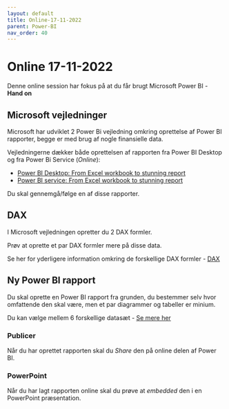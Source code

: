 ```yaml
---
layout: default
title: Online-17-11-2022
parent: Power-BI 
nav_order: 40
---
```


# Online 17-11-2022
Denne online session har fokus på at du får brugt Microsoft Power BI - **Hand on**

## Microsoft vejledninger
Microsoft har udviklet 2 Power Bi vejledning omkring oprettelse af Power BI rapporter, begge er med brug af nogle finansielle data.

Vejledningerne dækker både oprettelsen af rapporten fra Power BI Desktop og fra Power Bi Service (*Online*):

- [Power BI Desktop: From Excel workbook to stunning report](https://learn.microsoft.com/en-us/power-bi/create-reports/desktop-excel-stunning-report)
- [Power BI service: From Excel workbook to stunning report](https://learn.microsoft.com/en-us/power-bi/create-reports/service-from-excel-to-stunning-report)

Du skal gennemgå/følge en af disse rapporter.

## DAX
I Microsoft vejledningen opretter du 2 DAX formler.

Prøv at oprette et par DAX formler mere på disse data.

Se her for yderligere information omkring de forskellige DAX formler - [DAX](./dax.md)

## Ny Power BI rapport
Du skal oprette en Power BI rapport fra grunden, du bestemmer selv hvor omfattende den skal være, men et par diagrammer og tabeller er minium.

Du kan vælge mellem 6 forskellige datasæt - [Se mere her](./power_bi_sample-dataset.md)

### Publicer
Når du har oprettet rapporten skal du *Share* den på online delen af Power BI.

### PowerPoint
Når du har lagt rapporten online skal du prøve at *embedded* den i en PowerPoint præsentation.
